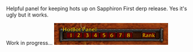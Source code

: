 Helpful panel for keeping hots up on Sapphiron
First derp release. 
Yes it's ugly but it works.

Work in progress...
![HotBotPanel-screenshot.png](/HotBotPanel-screenshot.png?raw=true "HotBotPanel-screenshot")